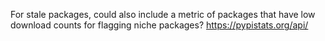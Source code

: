 For stale packages, could also include a metric of packages that have low download counts for flagging niche packages?
https://pypistats.org/api/
